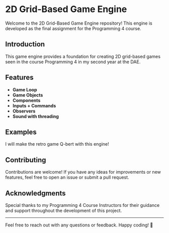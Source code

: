 # 2D Grid-Based Game Engine

Welcome to the 2D Grid-Based Game Engine repository! This engine is developed as the final assignment for the Programming 4 course. 

## Introduction

This game engine provides a foundation for creating 2D grid-based games seen in the course Programming 4 in my second year at the DAE.

## Features

- **Game Loop**
- **Game Objects**
- **Components**
- **Inputs + Commands**
- **Observers**
- **Sound with threading**

## Examples

I will make the retro game Q-bert with this engine!

## Contributing

Contributions are welcome! If you have any ideas for improvements or new features, feel free to open an issue or submit a pull request.

## Acknowledgments

Special thanks to my Programming 4 Course Instructors for their guidance and support throughout the development of this project.

---

Feel free to reach out with any questions or feedback. Happy coding! 🚀
